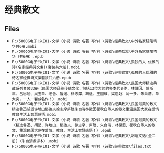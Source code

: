 # 经典散文

## Files

- `F:/5000G电子书\I01-文学（小说 诗歌 名著 写作）\诗歌\经典散文\中外名家随笔精华共6册.mobi`
- `F:/5000G电子书\I01-文学（小说 诗歌 名著 写作）\诗歌\经典散文\中外名家随笔精华（共6册）.epub`
- `F:/5000G电子书\I01-文学（小说 诗歌 名著 写作）\诗歌\经典散文\孤独的人 优雅的诗(名家经典诗文集)(套装共六册).mobi`
- `F:/5000G电子书\I01-文学（小说 诗歌 名著 写作）\诗歌\经典散文\孤独的人优雅的诗名家经典诗文集套装共六册.epub`
- `F:/5000G电子书\I01-文学（小说 诗歌 名著 写作）\诗歌\经典散文\民国大师精选典藏系列套装33册（民国大师品鉴传统文化，包括13位大师的多本代表作，林徽因、傅斯年、吕思勉、吴玉章、老舍、鲁迅、徐志摩、胡适、王国维、梁启超、闻一多、朱自清、章太炎，一人一套成名作！）.mobi`
- `F:/5000G电子书\I01-文学（小说 诗歌 名著 写作）\诗歌\经典散文\民国最美的散文精选鲁迅胡适许地山郁达夫徐志摩庐隐朱自清林徽因瞿秋白等人的散文重温民国大家在爱情教育生活上智慧感悟.mobi`
- `F:/5000G电子书\I01-文学（小说 诗歌 名著 写作）\诗歌\经典散文\民国最美的散文（精选鲁迅、胡适、许地山、郁达夫、徐志摩、庐隐、朱自清、林徽因、瞿秋白等人的散文，重温民国大家在爱情、教育、生活上智慧感悟！）.epub`
- `F:/5000G电子书\I01-文学（小说 诗歌 名著 写作）\诗歌\经典散文\胡适文选(全二册)（朱自清点评本）.mobi`
- `F:/5000G电子书\I01-文学（小说 诗歌 名著 写作）\诗歌\经典散文\files.txt`
